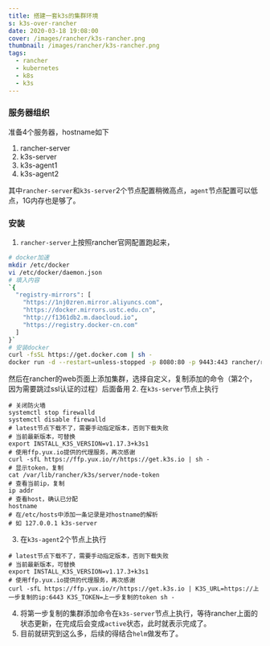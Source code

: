 ```yaml
---
title: 搭建一套k3s的集群环境
s: k3s-over-rancher
date: 2020-03-18 19:08:00
cover: /images/rancher/k3s-rancher.png
thumbnail: /images/rancher/k3s-rancher.png
tags:
  - rancher
  - kubernetes
  - k8s
  - k3s
---
```


### 服务器组织
准备4个服务器，hostname如下
1. rancher-server
2. k3s-server
3. k3s-agent1
4. k3s-agent2

其中`rancher-server`和`k3s-server`2个节点配置稍微高点，`agent`节点配置可以低点，1G内存也是够了。
<!-- more -->
### 安装
1. `rancher-server`上按照rancher官网配置跑起来，
  ```bash
  # docker加速
  mkdir /etc/docker
  vi /etc/docker/daemon.json
  # 填入内容
  `{
    "registry-mirrors": [
      "https://1nj0zren.mirror.aliyuncs.com",
      "https://docker.mirrors.ustc.edu.cn",
      "http://f1361db2.m.daocloud.io",
      "https://registry.docker-cn.com"
    ]
  }`
  # 安装docker
  curl -fsSL https://get.docker.com | sh -
  docker run -d --restart=unless-stopped -p 8080:80 -p 9443:443 rancher/rancher:stable
  ```
然后在rancher的web页面上添加集群，选择自定义，复制添加的命令（第2个，因为需要跳过ssl认证的过程）后面备用
2. 在`k3s-server`节点上执行
  ```shell
  # 关闭防火墙
  systemctl stop firewalld
  systemctl disable firewalld
  # latest节点下载不了，需要手动指定版本，否则下载失败
  # 当前最新版本，可替换
  export INSTALL_K3S_VERSION=v1.17.3+k3s1
  # 使用ffp.yux.io提供的代理服务，再次感谢
  curl -sfL https://ffp.yux.io/r/https://get.k3s.io | sh -
  # 显示token，复制
  cat /var/lib/rancher/k3s/server/node-token
  # 查看当前ip，复制
  ip addr
  # 查看host，确认已分配
  hostname
  # 在/etc/hosts中添加一条记录是对hostname的解析
  # 如 127.0.0.1 k3s-server
  ```

3. 在`k3s-agent`2个节点上执行
  ```shell
  # latest节点下载不了，需要手动指定版本，否则下载失败
  # 当前最新版本，可替换
  export INSTALL_K3S_VERSION=v1.17.3+k3s1
  # 使用ffp.yux.io提供的代理服务，再次感谢
  curl -sfL https://ffp.yux.io/r/https://get.k3s.io | K3S_URL=https://上一步复制的ip:6443 K3S_TOKEN=上一步复制的token sh -
  ```
4. 将第一步复制的集群添加命令在`k3s-server`节点上执行，等待rancher上面的状态更新，在完成后会变成`active`状态，此时就表示完成了。
5. 目前就研究到这么多，后续的得结合`helm`做发布了。
